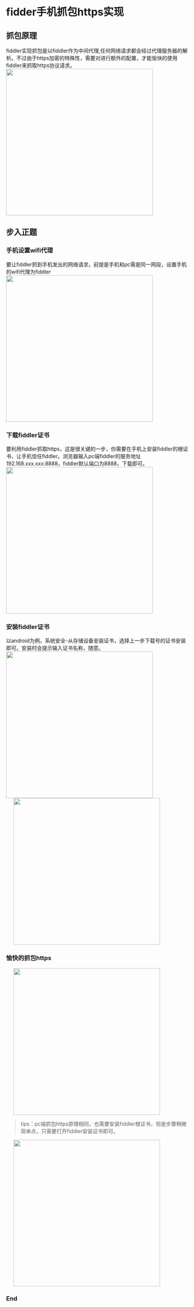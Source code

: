 # fidder手机抓包https实现

## 抓包原理
fiddler实现抓包是以fiddler作为中间代理,任何网络请求都会经过代理服务器的解析。不过由于https加密的特殊性，需要对进行额外的配置，才能愉快的使用fiddler来抓取https协议请求。
<img src="../assets/fiddler_process.png" width=400  />

## 步入正题
### 手机设置wifi代理
要让fiddler抓到手机发出的网络请求，前提是手机和pc需是同一网段，设置手机的wifi代理为fiddler
<img src="../assets/wifi_proxy.png" width=400  />

### 下载fiddler证书
要利用fiddler抓取https，这是很关键的一步，你需要在手机上安装fiddler的根证书，让手机信任fiddler。浏览器输入pc端fiddler的服务地址192.168.xxx.xxx:8888，fiddler默认端口为8888，下载即可。
<img src="../assets/credential_download.png" width=400  />

### 安装fiddler证书
以android为例，系统安全-从存储设备安装证书，选择上一步下载号的证书安装即可。安装时会提示输入证书名称，随意。
<img src="../assets/credential_install.png" width=400  />
<img src="../assets/credential_rename.png" width=400 style="margin-left:20px" />

### 愉快的抓包https
<img src="../assets/fiddler.png" width=400 style="margin-left:20px" />

> tips：pc端抓包https原理相同，也需要安装fiddler根证书，但是步骤稍微简单点，只需要打开fiddler安装证书即可。

<img src="../assets/pc_https.png" width=400 style="margin-left:20px" />

### End